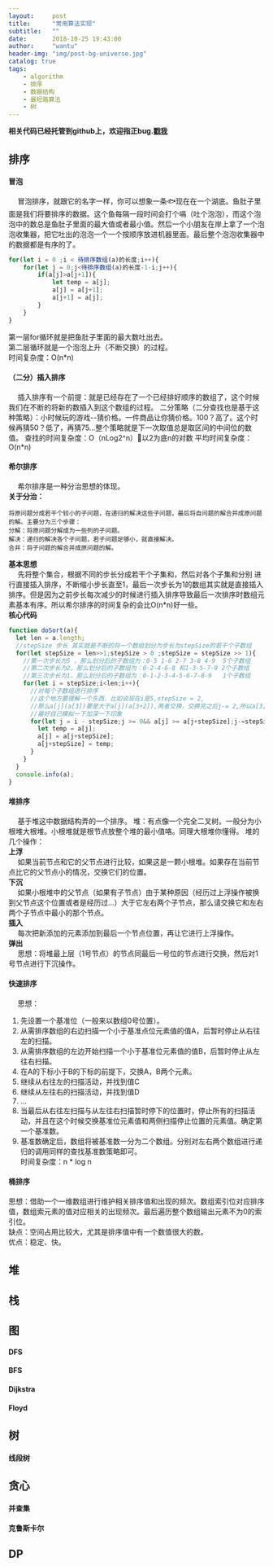 ```yaml
---
layout:     post
title:      "常用算法实现"
subtitle:   ""
date:       2018-10-25 19:43:00
author:     "wantu"
header-img: "img/post-bg-universe.jpg"
catalog: true
tags:
    - algorithm
    - 排序
    - 数据结构
    - 最短路算法
    - 树
---
```

**相关代码已经托管到github上，欢迎指正bug.[戳我](https://github.com/WantUzZ/Algorithm-implementation)**
## 排序
#### 冒泡
&nbsp;&#8195;冒泡排序，就跟它的名字一样，你可以想象一条🐟现在在一个湖底。鱼肚子里面是我们将要排序的数据。这个鱼每隔一段时间会打个嗝（吐个泡泡），而这个泡泡中的数总是鱼肚子里面的最大值或者最小值。然后一个小朋友在岸上拿了一个泡泡收集器，把它吐出的泡泡一个一个按顺序放进机器里面。最后整个泡泡收集器中的数据都是有序的了。
```javascript
for(let i = 0 ;i < 待排序数组(a)的长度;i++){
    for(let j = 0;j<待排序数组(a)的长度-1-i;j++){
        if(a[j]>a[j+1]){
            let temp = a[j];
            a[j] = a[j+1];
            a[j+1] = a[j];
        }
    }
}
```
第一层for循环就是把鱼肚子里面的最大数吐出去。<br>
第二层循环就是一个泡泡上升（不断交换）的过程。<br>
时间复杂度：O(n*n)

#### （二分）插入排序
&nbsp;&#8195;插入排序有一个前提：就是已经存在了一个已经排好顺序的数组了，这个时候我们在不断的将新的数插入到这个数组的过程。
二分策略（二分查找也是基于这种策略）：小时候玩的游戏--猜价格。一件商品让你猜价格。100？高了。这个时候再猜50？低了，再猜75...整个策略就是下一次取值总是取区间的中间位的数值。
查找的时间复杂度：O（nLog2^n）以2为底n的对数
平均时间复杂度：O(n*n)

#### 希尔排序
&nbsp;&#8195;希尔排序是一种分治思想的体现。<br>
**关于分治：**
```
将原问题分成若干个较小的子问题，在递归的解决这些子问题，最后将自问题的解合并成原问题的解。主要分为三个步骤：
分解：将原问题分解成为一些列的子问题。
解决：递归的解决各个子问题，若子问题足够小，就直接解决。
合并：将子问题的解合并成原问题的解。
```
**基本思想**<br>
&nbsp;&#8195;先将整个集合，根据不同的步长分成若干个子集和，然后对各个子集和分别
进行直接插入排序，不断缩小步长直至1，最后一次步长为1的数组其实就是直接插入排序。但是因为之前步长每次减少的时候进行插入排序导致最后一次排序时数组元素基本有序。所以希尔排序的时间复杂的会比O(n*n)好一些。<br>
**核心代码**
```javascript
function doSort(a){
  let len = a.length;
  //stepSize 步长 其实就是不断的将一个数组划分为步长为stepSize的若干个子数组
  for(let stepSize = len>>1;stepSize > 0 ;stepSize = stepSize >> 1){
    //第一次步长为5 ，那么划分后的子数组为：0-5 1-6 2-7 3-8 4-9  5个子数组
    //第二次步长为2，那么划分后的子数组为：0-2-4-6-8 和1-3-5-7-9 2个子数组
    //第三次步长为1，那么划分后的子数组为：0-1-2-3-4-5-6-7-8-9   1个子数组
    for(let i = stepSize;i<len;i++){
      //对每个子数组进行排序
      //这个地方要理解一个东西，比如说现在i是5,stepSize = 2,
      //那么a[j](a[3])要是大于a[j](a[3+2]),两者交换，交换完之后j-= 2,所以a[3]是会和a[1]也会进行比较的。
      //最好自己模拟一下加深一下印象
      for(let j = i - stepSize;j >= 0&& a[j] >= a[j+stepSize];j-=stepSize){
        let temp = a[j];
        a[j] = a[j+stepSize];
        a[j+stepSize] = temp;
      }
    }
  }
  console.info(a);
}
```
#### 堆排序
&nbsp;&#8195;基于堆这中数据结构弄的一个排序。
堆：有点像一个完全二叉树。一般分为小根堆大根堆。小根堆就是根节点放整个堆的最小值咯。同理大根堆你懂得。
堆的几个操作：<br>
**上浮** <br>
&nbsp;&#8195;如果当前节点和它的父节点进行比较，如果这是一颗小根堆。如果存在当前节点比它的父节点小的情况，交换它们的位置。<br>
**下沉** <br>
&nbsp;&#8195;如果小根堆中的父节点（如果有子节点）由于某种原因（经历过上浮操作被换到父节点这个位置或者是经历过...）大于它左右两个子节点，那么请交换它和左右两个子节点中最小的那个节点。<br>
**插入** <br>
&nbsp;&#8195;每次把新添加的元素添加到最后一个节点位置，再让它进行上浮操作。<br>
**弹出** <br>
&nbsp;&#8195;思想：将堆最上层（1号节点）的节点同最后一号位的节点进行交换，然后对1号节点进行下沉操作。<br>
#### 快速排序
&nbsp;&#8195;思想：
1. 先设置一个基准位（一般来以数组0号位置）。
2. 从需排序数组的右边扫描一个小于基准点位元素值的值A，后暂时停止从右往左的扫描。
3. 从需排序数组的左边开始扫描一个小于基准位元素值的值B，后暂时停止从左往右扫描。
4. 在A的下标小于B的下标的前提下，交换A，B两个元素。
5. 继续从右往左的扫描活动，并找到值C
6. 继续从左往右的扫描活动，并找到值D
7. ...
8. 当最后从右往左扫描与从左往右扫描暂时停下的位置时，停止所有的扫描活动，并且在这个时候交换基准位元素值和两侧扫描停止位置的元素值。确定第一个基准数。
9. 基准数确定后，数组将被基准数一分为二个数组。分别对左右两个数组进行递归的调用同样的查找基准数策略即可。<br>
时间复杂度：n * log n
#### 桶排序
思想：借助一个一维数组进行维护相关排序值和出现的频次。数组索引位对应排序值，数组索元素的值对应相关的出现频次。最后遍历整个数组输出元素不为0的索引位。<br>
缺点：空间占用比较大，尤其是排序值中有一个数值很大的数。<br>
优点：稳定、快。<br>
## 堆

## 栈

## 图
#### DFS

#### BFS

#### Dijkstra

#### Floyd

## 树
#### 线段树

## 贪心
#### 并查集
#### 克鲁斯卡尔

## DP



